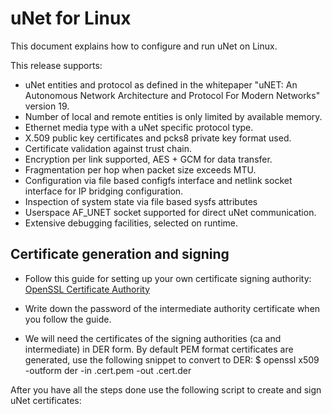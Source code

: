 # uNet for Linux

This document explains how to configure and run uNet on Linux.

This release supports:

* uNet entities and protocol as defined in the whitepaper "uNET: An Autonomous Network Architecture and Protocol For Modern Networks" version 19.
* Number of local and remote entities is only limited by available memory.
* Ethernet media type with a uNet specific protocol type.
* X.509 public key certificates and pcks8 private key format used.
* Certificate validation against trust chain.
* Encryption per link supported, AES + GCM for data transfer.
* Fragmentation per hop when packet size exceeds MTU.
* Configuration via file based configfs interface and netlink socket interface for IP bridging configuration.
* Inspection of system state via file based sysfs attributes
* Userspace AF_UNET socket supported for direct uNet communication.
* Extensive debugging facilities, selected on runtime.

## Certificate generation and signing

* Follow this guide for setting up your own certificate signing authority: [OpenSSL Certificate Authority](https://jamielinux.com/docs/openssl-certificate-authority/index.html)

* Write down the password of the intermediate authority certificate when you follow the guide.
 
* We will need the certificates of the signing authorities (ca and intermediate) in DER form. By default PEM format certificates are generated, use the following snippet to convert to DER:
    $ openssl x509 -outform der -in <filename>.cert.pem -out <filename>.cert.der


After you have all the steps done use the following script to create and sign uNet certificates:

